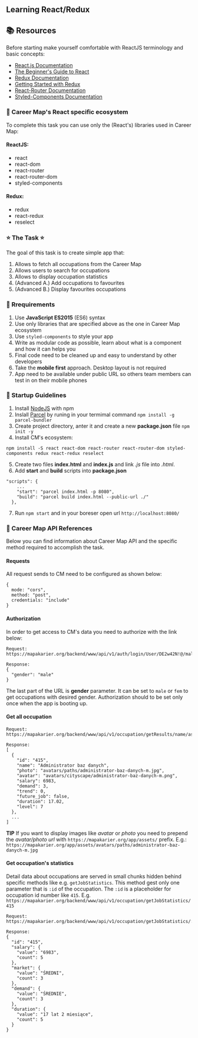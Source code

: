 ## Learning React/Redux

## 📚 Resources
Before starting make yourself comfortable with ReactJS terminology and basic concepts:
 - [React.js Documentation](https://reactjs.org/docs/getting-started.html)
 - [The Beginner's Guide to React](https://egghead.io/courses/the-beginner-s-guide-to-react)
 - [Redux Documentation](https://redux.js.org/)
 - [Getting Started with Redux](https://egghead.io/courses/getting-started-with-redux)
 - [React-Router Documentation](https://reacttraining.com/react-router/)
 - [Styled-Components Documentation](https://www.styled-components.com/)

### 🌄 Career Map's React specific ecosystem
To complete this task you can use only the (React's) libraries used in Career Map:

 #### ReactJS:
 - react
 - react-dom
 - react-router
 - react-router-dom
 - styled-components


 #### Redux:
 - redux
 - react-redux
 - reselect

### ⭐️ The Task ⭐️

The goal of this task is to create simple app that:
1. Allows to fetch all occupations from the Career Map
2. Allows users to search for occupations
3. Allows to display occupation statistics
4. (Advanced A.) Add occupations to favourites
5. (Advanced B.) Display favourites occupations

### 📝 Rrequirements

1. Use **JavaScript ES2015** (ES6) syntax
2. Use only libraries that are specified above as the one in Career Map ecosystem
3. Use `styled-components` to style your app
4. Write as modular code as possible, learn about what is a component and how it can helps you
5. Final code need to be cleaned up and easy to understand by other developers
6. Take the **mobile first** approach. Desktop layout is not required
7. App need to be available under public URL so others team members can test in on their mobile phones

### 📐 Startup Guidelines

1. Install [NodeJS](https://nodejs.org/en/) with npm
2. Inslall [Parcel](https://en.parceljs.org/) by runing in your termimal command `npm install -g parcel-bundler`
3. Create project directory, anter it and create a new **package.json** file `npm init -y`
4. Install CM's ecosystem:
```
npm install -S react react-dom react-router react-router-dom styled-components redux react-redux reselect
```
5. Create two files **index.html** and **index.js** and link *.js* file into *.html*.
6. Add **start** and **build** scripts into **package.json**
```
"scripts": {
    ...
    "start": "parcel index.html -p 8080",
    "build": "parcel build index.html --public-url ./"    
  },
```
7. Run `npm start` and in your boreser open url `http://localhost:8080/`

### 🔌 Career Map API References
Below you can find information about Career Map API and the specific method required to accomplish the task.

#### Requests

All request sends to CM need to be configured as shown below:
```
{
  mode: "cors",
  method: "post",    
  credentials: "include"
}
```


#### Authorization
In order to get access to CM's data you need to authorize with the link below:

```
Request:
https://mapakarier.org/backend/www/api/v1/auth/login/User/DE2w42N!@/male`

Response:
{
  "gender": "male"
}
```

The last part of the URL is **gender** parameter. It can be set to `male` or `fem` to get occupations with desired gender. Authorization should to be set only once when the app is booting up.


#### Get all occupation

```
Request:
https://mapakarier.org/backend/www/api/v1/occupation/getResults/name/ascending/name

Response:
[
  {
    "id": "415",
    "name": "Administrator baz danych",
    "photo": "avatars/paths/administrator-baz-danych-m.jpg",
    "avatar": "avatars/cityscape/administrator-baz-danych-m.png",
    "salary": 6983,
    "demand": 3,
    "trend": 0,
    "future_job": false,
    "duration": 17.02,
    "level": 7
  },
  ...
]
```

**TIP** If you want to display images like *avatar* or *photo* you need to prepend the *avatar/photo url* with `https://mapakarier.org/app/assets/` prefix. E.g.: `https://mapakarier.org/app/assets/avatars/paths/administrator-baz-danych-m.jpg`


#### Get occupation's statistics
Detail data about occupations are served in small chunks hidden behind specific methods like e.g. `getJobStatistics`. This method gest only one parameter that is `:id` of the occupation. The `:id` is a placeholder for occupation id number like `415`. E.g. `https://mapakarier.org/backend/www/api/v1/occupation/getJobStatistics/415`

```
Request:
https://mapakarier.org/backend/www/api/v1/occupation/getJobStatistics/:id

Response:
{
  "id": "415",
  "salary": {
    "value": "6983",
    "count": 5
  },
  "market": {
    "value": "ŚREDNI",
    "count": 3
  },
  "demand": {
    "value": "ŚREDNIE",
    "count": 3
  },
  "duration": {
    "value": "17 lat 2 miesiące",
    "count": 5
  }
}
```
